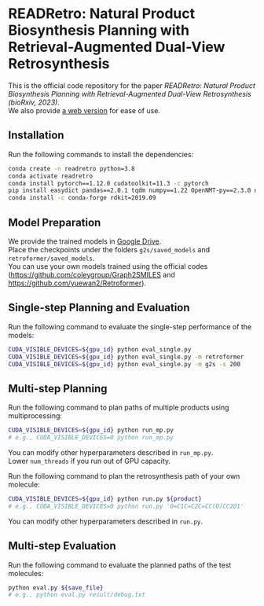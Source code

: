 # READRetro: Natural Product Biosynthesis Planning with Retrieval-Augmented Dual-View Retrosynthesis
This is the official code repository for the paper *READRetro: Natural Product Biosynthesis Planning with Retrieval-Augmented Dual-View Retrosynthesis (bioRxiv, 2023)*.<br>
We also provide [a web version](https://readretro.net) for ease of use.

## Installation
Run the following commands to install the dependencies:
```bash
conda create -n readretro python=3.8
conda activate readretro
conda install pytorch==1.12.0 cudatoolkit=11.3 -c pytorch
pip install easydict pandas==2.0.1 tqdm numpy==1.22 OpenNMT-py==2.3.0 networkx==2.5    # need to fix the miner version of numpy (np.bool was deprecated)
conda install -c conda-forge rdkit=2019.09
```

## Model Preparation
We provide the trained models in [Google Drive](https://drive.google.com/drive/folders/1lt3r6leSn9mI5OeAIfBmh6iBtwa_EYWV?usp=sharing).<br>
Place the checkpoints under the folders `g2s/saved_models` and `retroformer/saved_models`.<br>
You can use your own models trained using the official codes (https://github.com/coleygroup/Graph2SMILES and https://github.com/yuewan2/Retroformer).

## Single-step Planning and Evaluation
Run the following command to evaluate the single-step performance of the models:
```bash
CUDA_VISIBLE_DEVICES=${gpu_id} python eval_single.py                    # ensemble
CUDA_VISIBLE_DEVICES=${gpu_id} python eval_single.py -m retroformer     # Retroformer
CUDA_VISIBLE_DEVICES=${gpu_id} python eval_single.py -m g2s -s 200      # Graph2SMILES
```

## Multi-step Planning
Run the following command to plan paths of multiple products using multiprocessing:
```bash
CUDA_VISIBLE_DEVICES=${gpu_id} python run_mp.py
# e.g., CUDA_VISIBLE_DEVICES=0 python run_mp.py
```
You can modify other hyperparameters described in `run_mp.py`.<br>
Lower `num_threads` if you run out of GPU capacity.

Run the following command to plan the retrosynthesis path of your own molecule:
```bash
CUDA_VISIBLE_DEVICES=${gpu_id} python run.py ${product}
# e.g., CUDA_VISIBLE_DEVICES=0 python run.py 'O=C1C=C2C=CC(O)CC2O1'
```
You can modify other hyperparameters described in `run.py`.

## Multi-step Evaluation
Run the following command to evaluate the planned paths of the test molecules:
```bash
python eval.py ${save_file}
# e.g., python eval.py result/debug.txt
```
